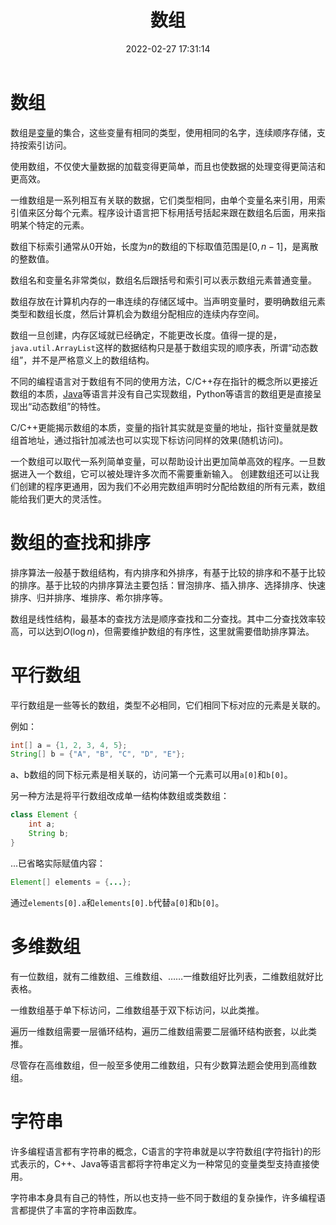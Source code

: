 ﻿---
title: 数组
date: 2022-02-27 17:31:14
summary: 本文深入剖析数组的本质。
mathjax: true
tags:
- 程序设计
categories:
- 程序设计
---

# 数组

数组是[变量](https://blankspace.blog.csdn.net/article/details/123163101)的集合，这些变量有相同的类型，使用相同的名字，连续顺序存储，支持按索引访问。

使用数组，不仅使大量数据的加载变得更简单，而且也使数据的处理变得更简洁和更高效。

一维数组是一系列相互有关联的数据，它们类型相同，由单个变量名来引用，用索引值来区分每个元素。程序设计语言把下标用括号括起来跟在数组名后面，用来指明某个特定的元素。

数组下标索引通常从$0$开始，长度为$n$的数组的下标取值范围是$[0,n-1]$，是离散的整数值。

数组名和变量名非常类似，数组名后跟括号和索引可以表示数组元素普通变量。

数组存放在计算机内存的一串连续的存储区域中。当声明变量时，要明确数组元素类型和数组长度，然后计算机会为数组分配相应的连续内存空间。

数组一旦创建，内存区域就已经确定，不能更改长度。值得一提的是，`java.util.ArrayList`这样的数据结构只是基于数组实现的顺序表，所谓“动态数组”，并不是严格意义上的数组结构。

不同的编程语言对于数组有不同的使用方法，C/C++存在指针的概念所以更接近数组的本质，[Java](https://blankspace.blog.csdn.net/article/details/104083129)等语言并没有自己实现数组，Python等语言的数组更是直接呈现出“动态数组”的特性。

C/C++更能揭示数组的本质，变量的指针其实就是变量的地址，指针变量就是数组首地址，通过指针加减法也可以实现下标访问同样的效果(随机访问)。

一个数组可以取代一系列简单变量，可以帮助设计出更加简单高效的程序。一旦数据进入一个数组，它可以被处理许多次而不需要重新输入。
创建数组还可以让我们创建的程序更通用，因为我们不必用完数组声明时分配给数组的所有元素，数组能给我们更大的灵活性。

# 数组的查找和排序

排序算法一般基于数组结构，有内排序和外排序，有基于比较的排序和不基于比较的排序。基于比较的内排序算法主要包括：冒泡排序、插入排序、选择排序、快速排序、归并排序、堆排序、希尔排序等。

数组是线性结构，最基本的查找方法是顺序查找和二分查找。其中二分查找效率较高，可以达到$O(\log{n})$，但需要维护数组的有序性，这里就需要借助排序算法。

# 平行数组

平行数组是一些等长的数组，类型不必相同，它们相同下标对应的元素是关联的。

例如：
```java
int[] a = {1, 2, 3, 4, 5};
String[] b = {"A", "B", "C", "D", "E"};
```

a、b数组的同下标元素是相关联的，访问第一个元素可以用`a[0]`和`b[0]`。

另一种方法是将平行数组改成单一结构体数组或类数组：
```java
class Element {
    int a;
    String b;
}
```

...已省略实际赋值内容：
```java
Element[] elements = {...};
```

通过`elements[0].a`和`elements[0].b`代替`a[0]`和`b[0]`。

# 多维数组

有一位数组，就有二维数组、三维数组、……一维数组好比列表，二维数组就好比表格。

一维数组基于单下标访问，二维数组基于双下标访问，以此类推。

遍历一维数组需要一层循环结构，遍历二维数组需要二层循环结构嵌套，以此类推。

尽管存在高维数组，但一般至多使用二维数组，只有少数算法题会使用到高维数组。

# 字符串

许多编程语言都有字符串的概念，C语言的字符串就是以字符数组(字符指针)的形式表示的，C++、Java等语言都将字符串定义为一种常见的变量类型支持直接使用。

字符串本身具有自己的特性，所以也支持一些不同于数组的复杂操作，许多编程语言都提供了丰富的字符串函数库。
